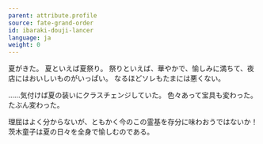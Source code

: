 ```yaml
---
parent: attribute.profile
source: fate-grand-order
id: ibaraki-douji-lancer
language: ja
weight: 0
---
```


夏がきた。
夏といえば夏祭り。
祭りといえば、華やかで、愉しみに満ちて、夜店にはおいしいものがいっぱい。
なるほどソレもたまには悪くない。

……気付けば夏の装いにクラスチェンジしていた。
色々あって宝具も変わった。たぶん変わった。

理屈はよく分からないが、ともかく今のこの霊基を存分に味わおうではないか！
茨木童子は夏の日々を全身で愉しむのである。
